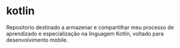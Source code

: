 # kotlin
 Repositorio destinado a armazenar e compartilhar meu processo de aprendizado e especialização na linguagem Kotlin, voltado para desenvolvimento mobile.
